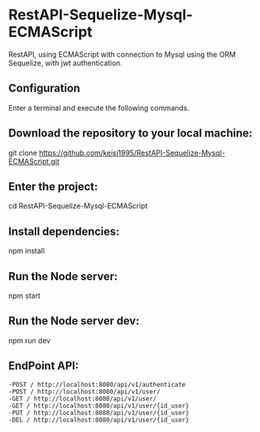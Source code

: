 # RestAPI-Sequelize-Mysql-ECMAScript

RestAPI, using ECMAScript with connection to Mysql using the ORM Sequelize, with jwt authentication.

## Configuration
Enter a terminal and execute the following commands.

## Download the repository to your local machine:
git clone https://github.com/keisi1995/RestAPI-Sequelize-Mysql-ECMAScript.git

## Enter the project:
cd RestAPI-Sequelize-Mysql-ECMAScript

## Install dependencies:
npm install

## Run the Node server:
npm start

## Run the Node server dev:
npm run dev

## EndPoint API:
    -POST / http://localhost:8080/api/v1/authenticate
    -POST / http://localhost:8080/api/v1/user/
    -GET / http://localhost:8080/api/v1/user/
    -GET / http://localhost:8080/api/v1/user/{id_user}
    -PUT / http://localhost:8080/api/v1/user/{id_user}
    -DEL / http://localhost:8080/api/v1/user/{id_user}